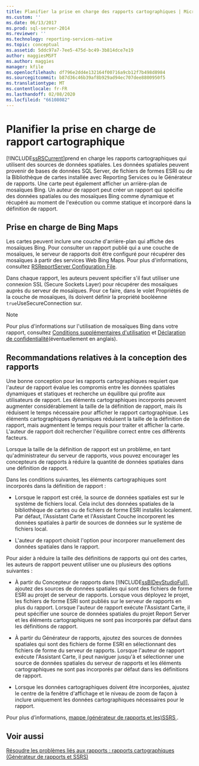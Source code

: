 ```yaml
---
title: Planifier la prise en charge des rapports cartographiques | Microsoft Docs
ms.custom: ''
ms.date: 06/13/2017
ms.prod: sql-server-2014
ms.reviewer: ''
ms.technology: reporting-services-native
ms.topic: conceptual
ms.assetid: 5ddc97a7-7ee5-475d-bc49-3b814dce7e19
author: maggiesMSFT
ms.author: maggies
manager: kfile
ms.openlocfilehash: df796e2dd4e132164f00716a9cb12f7b498d8984
ms.sourcegitcommit: b87d36c46b39af8b929ad94ec707dee8800950f5
ms.translationtype: MT
ms.contentlocale: fr-FR
ms.lasthandoff: 02/08/2020
ms.locfileid: "66108082"
---
```

# <a name="plan-for-map-report-support"></a>Planifier la prise en charge de rapport cartographique
  [!INCLUDE[ssRSCurrent](../includes/ssrscurrent-md.md)]prend en charge les rapports cartographiques qui utilisent des sources de données spatiales. Les données spatiales peuvent provenir de bases de données SQL Server, de fichiers de formes ESRI ou de la Bibliothèque de cartes installée avec Reporting Services ou le Générateur de rapports. Une carte peut également afficher un arrière-plan de mosaïques Bing. Un auteur de rapport peut créer un rapport qui spécifie des données spatiales ou des mosaïques Bing comme dynamique et récupéré au moment de l'exécution ou comme statique et incorporé dans la définition de rapport.  
  
## <a name="support-for-bing-maps"></a>Prise en charge de Bing Maps  
 Les cartes peuvent inclure une couche d'arrière-plan qui affiche des mosaïques Bing. Pour consulter un rapport publié qui a une couche de mosaïques, le serveur de rapports doit être configuré pour récupérer des mosaïques à partir des services Web Bing Maps. Pour plus d'informations, consultez [RSReportServer Configuration File](report-server/rsreportserver-config-configuration-file.md).  
  
 Dans chaque rapport, les auteurs peuvent spécifier s'il faut utiliser une connexion SSL (Secure Sockets Layer) pour récupérer des mosaïques auprès du serveur de mosaïques. Pour ce faire, dans le volet Propriétés de la couche de mosaïques, ils doivent définir la propriété booléenne `true`UseSecureConnection sur.  
  
> [!NOTE]  
>  Pour plus d'informations sur l'utilisation de mosaïques Bing dans votre rapport, consultez [Conditions supplémentaires d'utilisation](https://go.microsoft.com/fwlink/?LinkId=151371) et [Déclaration de confidentialité](https://go.microsoft.com/fwlink/?LinkId=151372)(éventuellement en anglais).  
  
## <a name="report-design-recommendations"></a>Recommandations relatives à la conception des rapports  
 Une bonne conception pour les rapports cartographiques requiert que l'auteur de rapport évalue les compromis entre les données spatiales dynamiques et statiques et recherche un équilibre qui profite aux utilisateurs de rapport. Les éléments cartographiques incorporés peuvent augmenter considérablement la taille de la définition de rapport, mais ils réduisent le temps nécessaire pour afficher le rapport cartographique. Les éléments cartographiques dynamiques réduisent la taille de la définition de rapport, mais augmentent le temps requis pour traiter et afficher la carte. L'auteur de rapport doit rechercher l'équilibre correct entre ces différents facteurs.  
  
 Lorsque la taille de la définition de rapport est un problème, en tant qu'administrateur du serveur de rapports, vous pouvez encourager les concepteurs de rapports à réduire la quantité de données spatiales dans une définition de rapport.  
  
 Dans les conditions suivantes, les éléments cartographiques sont incorporés dans la définition de rapport :  
  
-   Lorsque le rapport est créé, la source de données spatiales est sur le système de fichiers local. Cela inclut des données spatiales de la bibliothèque de cartes ou de fichiers de forme ESRI installés localement. Par défaut, l'Assistant Carte et l'Assistant Couche incorporent les données spatiales à partir de sources de données sur le système de fichiers local.  
  
-   L'auteur de rapport choisit l'option pour incorporer manuellement des données spatiales dans le rapport.  
  
 Pour aider à réduire la taille des définitions de rapports qui ont des cartes, les auteurs de rapport peuvent utiliser une ou plusieurs des options suivantes :  
  
-   À partir du Concepteur de rapports dans [!INCLUDE[ssBIDevStudioFull](../includes/ssbidevstudiofull-md.md)], ajoutez des sources de données spatiales qui sont des fichiers de forme ESRI au projet de serveur de rapports. Lorsque vous déployez le projet, les fichiers de forme ESRI sont publiés sur le serveur de rapports en plus du rapport. Lorsque l'auteur de rapport exécute l'Assistant Carte, il peut spécifier une source de données spatiales du projet Report Server et les éléments cartographiques ne sont pas incorporés par défaut dans les définitions de rapport.  
  
-   À partir du Générateur de rapports, ajoutez des sources de données spatiales qui sont des fichiers de forme ESRI en sélectionnant des fichiers de forme du serveur de rapports. Lorsque l'auteur de rapport exécute l'Assistant Carte, il peut naviguer jusqu'à et sélectionner une source de données spatiales du serveur de rapports et les éléments cartographiques ne sont pas incorporés par défaut dans les définitions de rapport.  
  
-   Lorsque les données cartographiques doivent être incorporées, ajustez le centre de la fenêtre d'affichage et le niveau de zoom de façon à inclure uniquement les données cartographiques nécessaires pour le rapport.  
  
 Pour plus d’informations, [mappe &#40;générateur de rapports et les&#41;SSRS ](report-design/maps-report-builder-and-ssrs.md).  
  
## <a name="see-also"></a>Voir aussi  
 [Résoudre les problèmes liés aux rapports : rapports cartographiques &#40;Générateur de rapports et SSRS&#41;](report-design/troubleshoot-reports-map-reports-report-builder-and-ssrs.md)  
  
  
